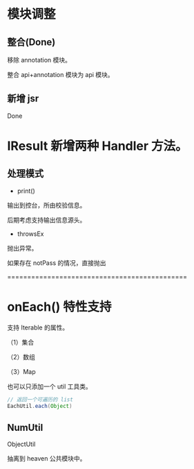 # 模块调整

## 整合(Done)

移除 annotation 模块。

整合 api+annotation 模块为 api 模块。

## 新增 jsr

Done

# IResult 新增两种 Handler 方法。

## 处理模式

- print()

输出到控台，所由校验信息。

后期考虑支持输出信息源头。

- throwsEx

抛出异常。

如果存在 notPass 的情况，直接抛出

=============================================

# onEach() 特性支持

支持 Iterable 的属性。

（1）集合

（2）数组

（3）Map

也可以只添加一个 util 工具类。

```java
// 返回一个可遍历的 list
EachUtil.each(Object)
```

## NumUtil

ObjectUtil

抽离到 heaven 公共模块中。
